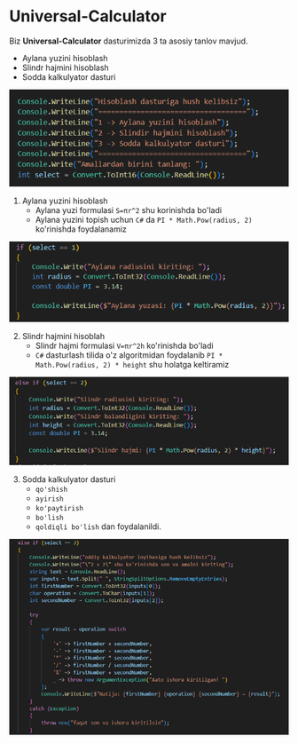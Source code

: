 # Universal-Calculator

Biz __Universal-Calculator__ dasturimizda 3 ta asosiy tanlov mavjud.

- Aylana yuzini hisoblash
- Slindr hajmini hisoblash
- Sodda kalkulyator dasturi

![hisoblash dasturi](https://github.com/Javohir0102/Universal-Calculator/blob/main/UniversalCalculator/asset/image%201.png)

1. Aylana yuzini hisoblash
   - Aylana yuzi formulasi `S=πr^2` shu korinishda bo'ladi 
   - Aylana yuzini topish uchun `C#` da `PI * Math.Pow(radius, 2)` ko'rinishda foydalanamiz
  
![aylana yuzi](https://github.com/Javohir0102/Universal-Calculator/blob/main/UniversalCalculator/asset/image%202.png)

2. Slindr hajmini hisoblah
   - Slindr hajmi formulasi `V=πr^2h` ko'rinishda bo'ladi
   - `C#` dasturlash tilida o'z algoritmidan foydalanib `PI * Math.Pow(radius, 2) * height` shu holatga keltiramiz
  
![slindr hajmi](https://github.com/Javohir0102/Universal-Calculator/blob/main/UniversalCalculator/asset/image%203.png)

3. Sodda kalkulyator dasturi
   - `qo'shish`
   - `ayirish`
   - `ko'paytirish`
   - `bo'lish`
   - `qoldiqli bo'lish` dan foydalanildi.
  
![sodda kalkulyator dasturi](https://github.com/Javohir0102/Universal-Calculator/blob/main/UniversalCalculator/asset/image%204.png)
